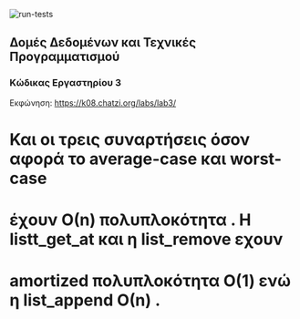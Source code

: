 ![run-tests](../../workflows/run-tests/badge.svg)

## Δομές Δεδομένων και Τεχνικές Προγραμματισμού

### Κώδικας Εργαστηρίου 3

Εκφώνηση: https://k08.chatzi.org/labs/lab3/ 


# Και οι τρεις συναρτήσεις όσον αφορά το average-case και worst-case 
# έχουν Ο(n) πολυπλοκότητα . Η listt_get_at και η list_remove εχουν 
# amortized πολυπλοκότητα Ο(1) ενώ η list_append Ο(n) . 